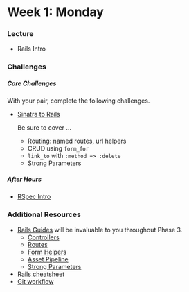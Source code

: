 # Week 1: Monday

### Lecture

- Rails Intro

### Challenges

##### Core Challenges

With your pair, complete the following challenges.

- [Sinatra to Rails](../../../../sinatra-to-rails-pick-1-of-3-challenge)

  Be sure to cover ...
  - Routing: named routes, url helpers
  - CRUD using `form_for`
  - `link_to` with `:method => :delete`
  - Strong Parameters

##### After Hours

- [RSpec Intro](../../../../phase-3-rspec-intro-challenge)

### Additional Resources

- [Rails Guides](http://guides.rubyonrails.org/) will be invaluable to you throughout Phase 3.
  - [Controllers](http://guides.rubyonrails.org/action_controller_overview.html)
  - [Routes](http://guides.rubyonrails.org/routing.html)
  - [Form Helpers](http://guides.rubyonrails.org/form_helpers.html)
  - [Asset Pipeline](http://guides.rubyonrails.org/asset_pipeline.html)
  - [Strong Parameters](http://edgeguides.rubyonrails.org/action_controller_overview.html#strong-parameters)
- [Rails cheatsheet](http://courseware.codeschool.com/rails_for_zombies_2_cheatsheets.pdf)
- [Git workflow](./resources/github_workflow.md)
